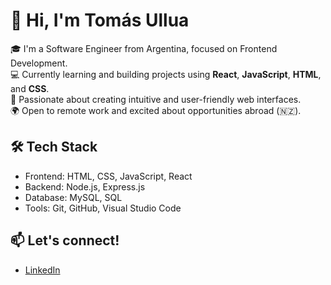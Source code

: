 # 👋 Hi, I'm Tomás Ullua

🎓 I'm a Software Engineer from Argentina, focused on Frontend Development.  
💻 Currently learning and building projects using **React**, **JavaScript**, **HTML**, and **CSS**.  
🌱 Passionate about creating intuitive and user-friendly web interfaces.  
🌍 Open to remote work and excited about opportunities abroad (🇳🇿).  

## 🛠️ Tech Stack
- Frontend: HTML, CSS, JavaScript, React
- Backend: Node.js, Express.js
- Database: MySQL, SQL
- Tools: Git, GitHub, Visual Studio Code

## 📫 Let's connect!
- [LinkedIn](https://linkedin.com/in/tu_usuario)


